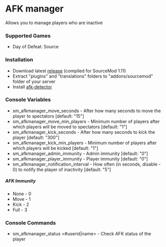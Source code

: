 # AFK manager

Allows you to manage players who are inactive

### Supported Games

* Day of Defeat: Source

### Installation

* Download latest [release](https://github.com/dronelektron/afk-manager/releases) (compiled for SourceMod 1.11)
* Extract "plugins" and "translations" folders to "addons/sourcemod" folder of your server
* Install [afk-detector](https://github.com/dronelektron/afk-detector)

### Console Variables

* sm_afkmanager_move_seconds - After how many seconds to move the player to spectators [default: "15"]
* sm_afkmanager_move_min_players - Minimum number of players after which players will be moved to spectators [default: "1"]
* sm_afkmanager_kick_seconds - After how many seconds to kick the player [default: "300"]
* sm_afkmanager_kick_min_players - Minimum number of players after which players will be kicked [default: "1"]
* sm_afkmanager_admin_immunity - Admin immunity [default: "0"]
* sm_afkmanager_player_immunity - Player immunity [default: "0"]
* sm_afkmanager_notification_interval - How often (in seconds, disable - 0) to notify the player of inactivity [default: "5"]

##### AFK Immunity

* None - 0
* Move - 1
* Kick - 2
* Full - 3

### Console Commands

* sm_afkmanager_status <#userid|name> - Check AFK status of the player
